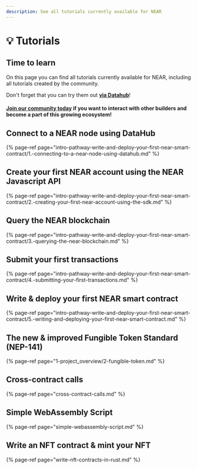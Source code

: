 ```yaml
---
description: See all tutorials currently available for NEAR
---
```


# 💡 Tutorials

## Time to learn

On this page you can find all tutorials currently available for NEAR, including all tutorials created by the community. 

Don't forget that you can try them out [**via Datahub**](https://datahub.figment.io/sign_up?service=near)! 

#### [Join our community today](https://discord.gg/fszyM7K) if you want to interact with other builders and become a part of this growing ecosystem! 

## Connect to a NEAR node using DataHub

{% page-ref page="intro-pathway-write-and-deploy-your-first-near-smart-contract/1.-connecting-to-a-near-node-using-datahub.md" %}

## Create your first NEAR account using the NEAR Javascript API 

{% page-ref page="intro-pathway-write-and-deploy-your-first-near-smart-contract/2.-creating-your-first-near-account-using-the-sdk.md" %}

## Query the NEAR blockchain 

{% page-ref page="intro-pathway-write-and-deploy-your-first-near-smart-contract/3.-querying-the-near-blockchain.md" %}

## Submit your first transactions

{% page-ref page="intro-pathway-write-and-deploy-your-first-near-smart-contract/4.-submitting-your-first-transactions.md" %}

## Write & deploy your first NEAR smart contract

{% page-ref page="intro-pathway-write-and-deploy-your-first-near-smart-contract/5.-writing-and-deploying-your-first-near-smart-contract.md" %}

## The new & improved Fungible Token Standard \(NEP-141\)

{% page-ref page="1-project\_overview/2-fungible-token.md" %}

## Cross-contract calls 

{% page-ref page="cross-contract-calls.md" %}

## Simple WebAssembly Script 

{% page-ref page="simple-webassembly-script.md" %}

## Write an NFT contract & mint your NFT

{% page-ref page="write-nft-contracts-in-rust.md" %}



